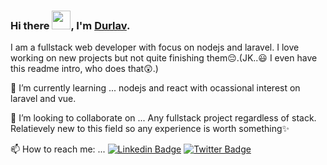### Hi there <img src="https://media.giphy.com/media/hvRJCLFzcasrR4ia7z/giphy.gif" width="30px">, I'm [Durlav](https://durlavk98.github.io/portfolio/).

I am a fullstack web developer with focus on nodejs and laravel. I love working on new projects but not quite finishing them😔.(JK..😃 I even have this readme intro, who does that😲.)

🌱 I’m currently learning ...
nodejs and react with ocassional interest on laravel and vue.

👯 I’m looking to collaborate on ...
Any fullstack project regardless of stack. Relatievely new to this field so any experience is worth something✨

📫 How to reach me: ...
[![Linkedin Badge](https://img.shields.io/badge/LinkedIn-blue?style=flat-square&logo=Linkedin&logoColor=white)](https://www.linkedin.com/in/durlavk98/)  [![Twitter Badge](https://img.shields.io/badge/Twitter-1ca0f1?style=flat-square&labelColor=1ca0f1&logo=twitter&logoColor=white)](https://twitter.com/durlavk98)

<!--
**durlavk98/durlavk98** is a ✨ _special_ ✨ repository because its `README.md` (this file) appears on your GitHub profile.

Here are some ideas to get you started:

- 🔭 I’m currently working on ...
- 🌱 I’m currently learning ...
- 👯 I’m looking to collaborate on ...
- 🤔 I’m looking for help with ...
- 💬 Ask me about ...
- 📫 How to reach me: ...
- 😄 Pronouns: ...
- ⚡ Fun fact: ...
-->
